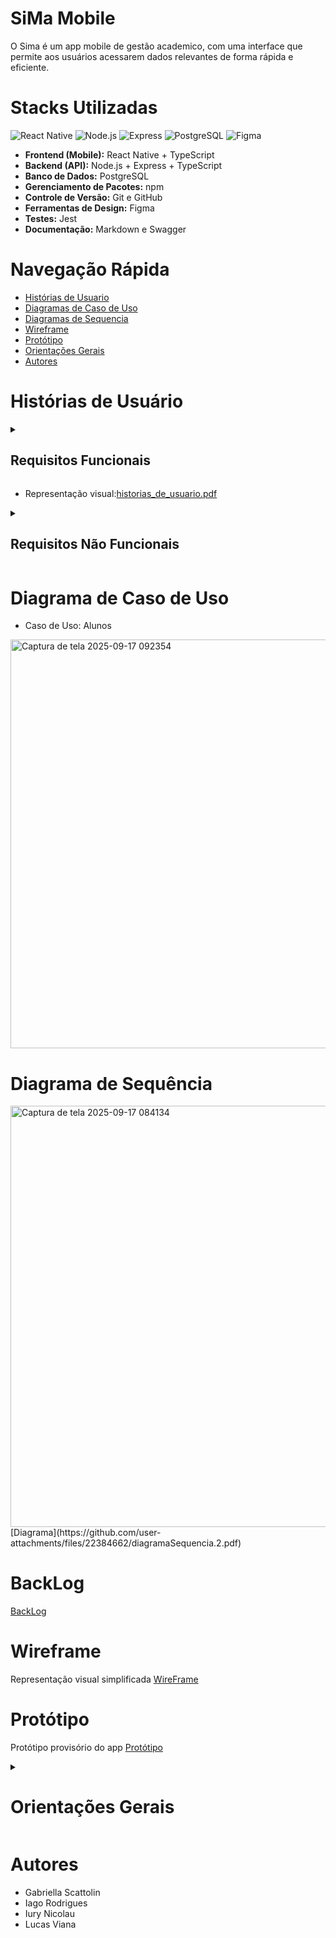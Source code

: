 # SiMa Mobile
O Sima é um app mobile de gestão academico, com uma interface que permite aos usuários acessarem dados relevantes de forma rápida e eficiente.

# Stacks Utilizadas

![React Native](https://img.shields.io/badge/React%20Native-20232A?style=for-the-badge&logo=react&logoColor=61DAFB)
![Node.js](https://img.shields.io/badge/Node.js-43853D?style=for-the-badge&logo=node.js&logoColor=white)
![Express](https://img.shields.io/badge/Express.js-404D59?style=for-the-badge)
![PostgreSQL](https://img.shields.io/badge/PostgreSQL-316192?style=for-the-badge&logo=postgresql&logoColor=white)
![Figma](https://img.shields.io/badge/Figma-F24E1E?style=for-the-badge&logo=figma&logoColor=white)

- **Frontend (Mobile):** React Native + TypeScript  
- **Backend (API):** Node.js + Express + TypeScript 
- **Banco de Dados:** PostgreSQL  
- **Gerenciamento de Pacotes:** npm  
- **Controle de Versão:** Git e GitHub  
- **Ferramentas de Design:** Figma  
- **Testes:** Jest  
- **Documentação:** Markdown e Swagger

# Navegação Rápida
* [ Histórias de Usuario ](#Histórias-de-Usuario)
* [ Diagramas de Caso de Uso ](#Diagramas-de-Caso-de-Uso)
* [ Diagramas de Sequencia ](#Diagramas-de-Sequencia)
* [ Wireframe ](#Diagrama_visual)
* [ Protótipo ](#Protótipo)
* [ Orientações Gerais ](#Orientações-Gerais)
* [ Autores ](#Autores)

# Histórias de Usuário 
<details>
<summary><h2>Requisitos Funcionais</h2></summary>

### 📚 Informações do curso
- **Consultar horários de aula:**  
Como aluno, quero acessar meus horários de aula para organizar melhor minha rotina.

- **Visualizar faltas:**  
Como aluno, quero visualizar minhas faltas para controlar minha frequência e evitar reprovação.

---

### 📝 Solicitações acadêmicas
- **Trancamento do curso:**  
Como aluno, quero solicitar o trancamento do curso pelo app caso precise interromper temporariamente meus estudos.

- **Declarações de matrícula:**  
Como aluno, quero solicitar declarações de matrícula para apresentar em estágios, empregos ou instituições externas.

- **Rematrícula online:**  
Como aluno, quero realizar minha rematrícula online para evitar filas e burocracia presencial.

---

### 📅 Calendário escolar
- **Visualizar calendário anual:**  
Como aluno, quero visualizar o calendário anual acadêmico para acompanhar datas de provas, feriados e eventos.

- **Visualizar reposições de aula:**  
Como aluno, quero visualizar reposições de aula para me adaptar caso haja mudanças no cronograma.

---

### 📖 Biblioteca
- **Retirar livros:**  
Como aluno, quero retirar livros da biblioteca diretamente pelo app para facilitar meu acesso ao material.

- **Devolver livros:**  
Como aluno, quero retornar livros da biblioteca de forma registrada para manter meu histórico organizado.

- **Doar livros:**  
Como aluno, quero doar livros para a biblioteca para ajudar a comunidade acadêmica.

</details>

* Representação visual:[historias_de_usuario.pdf](https://github.com/user-attachments/files/22384241/historias_de_usuario.1.pdf)

<details>
<summary><h2>Requisitos Não Funcionais</h2></summary>

- **Segurança:**  
O sistema deve utilizar banco de dados criptografados e tokens de acesso temporários para proteger dados sensíveis. Recomenda-se a realização de testes de penetração (*pen-test*).

- **Manutenibilidade:**  
O sistema deve ser fácil de manter e estender. É recomendado seguir padrões de projeto (GOF – Gang of Four), manter documentação atualizada e código bem comentado.

- **Usabilidade:**  
A interface deve ser intuitiva e acessível, garantindo que os usuários consigam realizar tarefas sem dificuldades. Realizar testes de usabilidade é recomendado.

- **Desempenho:**  
O sistema deve atender a metas de tempo de resposta definidas para diferentes cargas de usuários. Ferramentas como JMeter podem ser utilizadas para testes de desempenho.

- **Confiabilidade:**  
O sistema deve estar disponível continuamente, garantindo acesso aos alunos sem interrupções significativas.

- **Portabilidade:**  
O aplicativo deve funcionar corretamente em diferentes dispositivos móveis e sistemas operacionais, garantindo compatibilidade ampla.

- **Escalabilidade:**  
O sistema deve suportar aumentos significativos de usuários simultâneos, especialmente durante períodos de rematrícula ou matrícula.

</details>

# Diagrama de Caso de Uso

* Caso de Uso: Alunos
<img width="538" height="654" alt="Captura de tela 2025-09-17 092354" src="https://github.com/user-attachments/assets/4cf1bb3c-9da8-48b5-8dc0-5c994d81e452" />

# Diagrama de Sequência

<img width="1095" height="674" alt="Captura de tela 2025-09-17 084134" src="https://github.com/user-attachments/assets/a6f8cc76-439f-4295-ae70-a0f54df86312" />
[Diagrama](https://github.com/user-attachments/files/22384662/diagramaSequencia.2.pdf)

# BackLog
[BackLog](https://github.com/users/IuryNi/projects/6)

# Wireframe
Representação visual simplificada
[WireFrame](https://www.figma.com/proto/hyUspCnZ7IQWMP0nR52Tst/Dravter-Lo-fi-Wireframe-Kit--Community-?node-id=5905-634&p=f&t=TA63gO2EmN0ybfLE-1&scaling=min-zoom&content-scaling=fixed&page-id=709%3A14319&starting-point-node-id=5905%3A634)

# Protótipo
Protótipo provisório do app 
[Protótipo](https://www.figma.com/proto/6B38xuZSYpVvjsyD8SWhpP/SiMA---Prot%C3%B3tipo?node-id=0-1&t=QEinYtB4Gsj76kTo-1)

<details>
<summary><h1>Orientações Gerais</h1></summary>

### 🧭 Antes de iniciar o desenvolvimento

---

#### 🔹 Clonar o repositório
```bash
git clone git@github.com:IuryNi/Trabalho-do-Arnaldo-SiMa.git
```

#### 🔹 Acessar a pasta do projeto
```bash
cd Trabalho-do-Arnaldo-SiMa
```

#### 🔹 Instalar as dependências
```bash
npm install
```

---

### 🌱 Criar uma nova branch a partir da branch principal (`main`)

#### Verifique a branch atual:
```bash
git branch
```

#### Caso não esteja na branch `main`, altere para ela:
```bash
git checkout main
```

#### Crie uma nova branch para a funcionalidade ou ajuste que será desenvolvido  
Recomenda-se seguir o padrão **Conventional Commits** para nomear branches, por exemplo:
```
feat/CreateHeader
feat/CreateEndPointToFaltas
fix/AdjustLoginValidation
```

**Exemplo:**
```bash
git checkout -b feat/CreateHeader
```

---

### 💾 Adicionar as alterações ao controle de versão

#### Verifique os arquivos modificados:
```bash
git status
```

#### Adicione as alterações ao stage:
```bash
git add .
```

#### Confirme novamente:
```bash
git status
```

#### Realize o commit utilizando o padrão **Conventional Commits**:
```bash
git commit -m "feat: create header component"
```

---

### ☁️ Enviar a branch para o repositório remoto
```bash
git push -u origin feat/CreateHeader
```

---

### 📌 Criar o Pull Request (PR)

1. Acesse a aba **Pull Requests** no GitHub.  
2. Clique em **New Pull Request**.  
3. Em **Compare**, selecione cuidadosamente a sua branch.  
4. Defina um título claro e descritivo, seguindo o padrão:
   ```
   feat: create header component
   ```
   ou
   ```
   feat: implement endpoint to manage student absences
   ```
5. Adicione uma breve descrição sobre o que foi desenvolvido.  
6. Clique em **Create Pull Request** e confirme.  
7. Verifique se o PR foi criado corretamente.

---

</details>

# Autores
* Gabriella Scattolin
* Iago Rodrigues
* Iury Nicolau
* Lucas Viana


